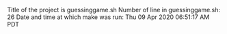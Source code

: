 Title of the project is guessinggame.sh
Number of line in guessinggame.sh:
26
Date and time at which make was run:
Thu 09 Apr 2020 06:51:17 AM PDT
